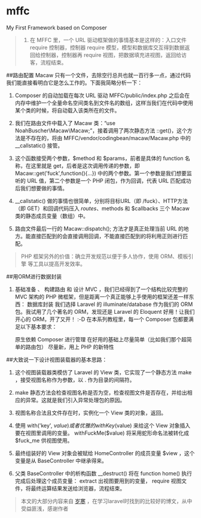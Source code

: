 # mffc
My First Framework based on Composer

>1. 在 MFFC 里，一个 URL 驱动框架做的事情基本是这样的：入口文件 require 控制器，控制器 require 模型，模型和数据库交互得到数据返回给控制器，控制器再 require 视图，把数据填充进视图，返回给访客，流程结束。


##路由配置
Macaw 只有一个文件，去除空行总共也就一百行多一点，通过代码我们能直接看明白它是怎么工作的。下面我简略分析一下：

1. Composer 的自动加载在每次 URL 驱动 MFFC/public/index.php 之后会在内存中维护一个全量命名空间类名到文件名的数组，这样当我们在代码中使用某个类的时候，将自动载入该类所在的文件。
2. 我们在路由文件中载入了 Macaw 类：“use NoahBuscher\Macaw\Macaw;”，接着调用了两次静态方法 ::get()，这个方法是不存在的，将由 MFFC/vendor/codingbean/macaw/Macaw.php 中的 __callstatic() 接管。

3. 这个函数接受两个参数，$method 和 $params，前者是具体的 function 名称，在这里就是 get，后者是这次调用传递的参数，即 Macaw::get('fuck',function(){...}) 中的两个参数。第一个参数是我们想要监听的 URL 值，第二个参数是一个 PHP 闭包，作为回调，代表 URL 匹配成功后我们想要做的事情。

4. __callstatic() 做的事情也很简单，分别将目标URL（即 /fuck）、HTTP方法（即 GET）和回调代码压入 $routes、$methods 和 $callbacks 三个 Macaw 类的静态成员变量（数组）中。

5. 路由文件最后一行的 Macaw::dispatch(); 方法才是真正处理当前 URL 的地方。能直接匹配到的会直接调用回调，不能直接匹配到的将利用正则进行匹配。

>PHP 框架另外的价值：确立开发规范以便于多人协作，使用 ORM、模板引擎 等工具以提高开发效率。


##用ORM进行数据封装

1. 基础准备 、 构建路由 和 设计 MVC ，我们已经得到了一个结构比较完整的 MVC 架构的 PHP 微框架，但是距离一个真正能够上手使用的框架还差一样东西： 数据库封装
我们选择 Laravel 的 illuminate/database 作为我们的 ORM 包。我试用了几个著名的 ORM，发现还是 Laravel 的 Eloquent 好用！让我们开心的 ORM，开了又开！ :-D
在本系列教程里，每一个 Composer 包都要满足以下基本要求：

	原生依赖 Composer 进行管理
	在好用的基础上尽量简单（比如我们那个超简单的路由包）
	尽量新，用上 PHP 的新特性

##大致说一下设计视图装载器的基本思路：

1. 这个视图装载器类模仿了 Laravel 的 View 类，它实现了一个静态方法  make ，接受视图名称作为参数，以  .  作为目录的间隔符。

2. make 静态方法会检查视图名称是否为空，检查视图文件是否存在，并给出相应的异常。这就是我们引入异常处理包的原因。

3. 视图名称合法且文件存在时，实例化一个 View 类的对象，返回。

4. 使用  with('key', $value)  或者优雅的  withKey($value)  来给这个 View 对象插入要在视图里调用的变量。 withFuckMe($value)  将采用蛇形命名法被转化成  $fuck_me  供视图使用。

5. 最终组装好的 View 对象会被赋给  HomeController  的成员变量  $view ，这个变量是从  BaseController  中继承得来。

6. 父类  BaseController  中的析构函数  __destruct()  将在  function home()  执行完成后处理这个成员变量： extract  出视图要用到的变量， require  视图文件，将最终运算结果发送给浏览器，流程结束。



>本文的大部分内容来自 [岁寒](http://lvwenhan.com) ，在学习laravel时找到的比较好的博文，从中受益匪浅，感谢作者